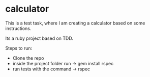 # calculator

This is a test task, where I am creating a calculator based on some instructions.

Its a ruby project based on TDD.

Steps to run:

- Clone the repo
- inside the project folder run -> gem install rspec
- run tests with the command -> rspec